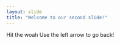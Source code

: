 ```yaml
---
layout: slide
title: "Welcome to our second slide!"
---
```

Hit the woah
Use the left arrow to go back!
